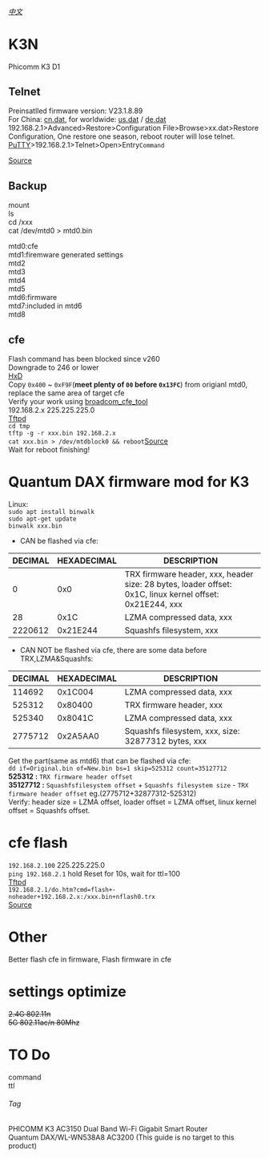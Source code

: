 ###### [中文](https://github.com/xiao-mantou/K3N/blob/main/README-zh.md)
# K3N
Phicomm K3 D1
## Telnet
Preinsatlled firmware version: V23.1.8.89  
For China: [cn.dat](https://tbvv.net/k3/cn.dat), for worldwide: [us.dat](https://tbvv.net/k3/us.dat) / [de.dat](https://tbvv.net/k3/de.dat)  
192.168.2.1>Advanced>Restore>Configuration File>Browse>xx.dat>Restore Configuration, One restore one season, reboot router will lose telnet.  
[PuTTY](https://www.chiark.greenend.org.uk/~sgtatham/putty/latest.html)>192.168.2.1>Telnet>Open>Entry`Command` 

[Source](https://tbvv.net/posts/0101-k3.html#%E5%88%B7%E5%85%A5root%E5%9B%BA%E4%BB%B6)
## Backup
mount  
ls  
cd /xxx  
cat /dev/mtd0 > mtd0.bin  

mtd0:cfe  
mtd1:firemware generated settings  
mtd2  
mtd3  
mtd4  
mtd5  
mtd6:firmware  
mtd7:included in mtd6  
mtd8  
## cfe
Flash command has been blocked since v260  
Downgrade to 246 or lower  
[HxD](https://mh-nexus.de/en/downloads.php?product=HxD20)  
Copy `0x400` ~ `0xF9F`(**meet plenty of `00` before `0x13FC`**) from origianl mtd0, replace the same area of target cfe  
Verify your work using  [broadcom_cfe_tool](https://github.com/corberan/broadcom_cfe_tool)  
192.168.2.x 225.225.225.0  
[Tftpd](https://tftpd32.jounin.net/tftpd32_download.html)  
`cd tmp`  
`tftp -g -r xxx.bin 192.168.2.x`  
`cat xxx.bin > /dev/mtdblock0 && reboot`[Source](https://www.right.com.cn/forum/thread-259360-1-1.html)  
Wait for reboot finishing!  

# Quantum DAX firmware mod for K3
Linux:  
`sudo apt install binwalk`  
`sudo apt-get update`  
`binwalk xxx.bin`  

- CAN be flashed via cfe: 

DECIMAL | HEXADECIMAL | DESCRIPTION
------- | ----------- | -----------
0 | 0x0 | TRX firmware header, xxx, header size: 28 bytes, loader offset: 0x1C, linux kernel offset: 0x21E244, xxx
28 | 0x1C | LZMA compressed data, xxx
2220612 | 0x21E244 | Squashfs filesystem, xxx

- CAN NOT be flashed via cfe, there are some data before TRX,LZMA&Squashfs: 

DECIMAL | HEXADECIMAL | DESCRIPTION
------- | ----------- | -----------
114692 | 0x1C004 | LZMA compressed data, xxx
525312 | 0x80400 | TRX firmware header, xxx
525340 | 0x8041C | LZMA compressed data, xxx
2775712 | 0x2A5AA0 | Squashfs filesystem, xxx, size: 32877312 bytes, xxx

Get the part(same as mtd6) that can be flashed via cfe:  
`dd if=Original.bin of=New.bin bs=1 skip=525312 count=35127712`  
**525312 :** `TRX firmware header offset`  
**35127712 :** `Squashfsfilesystem offset` + `Squashfs filesystem size` - `TRX firmware header offset` eg.(2775712+32877312-525312)  
Verify: header size = LZMA offset, loader offset = LZMA offset, linux kernel offset = Squashfs offset.  
# cfe flash
`192.168.2.100` 225.225.225.0  
`ping 192.168.2.1` hold Reset for 10s, wait for ttl=100  
[Tftpd](https://tftpd32.jounin.net/tftpd32_download.html)  
`192.168.2.1/do.htm?cmd=flash+-noheader+192.168.2.x:/xxx.bin+nflash0.trx`  
[Source](https://tbvv.net/posts/0101-k3.html#%E5%88%B7%E5%85%A5%E6%96%B9%E6%B3%952-CFE%E4%B8%8B%E5%88%B7%E5%85%A5-%EF%BC%9A)
# Other
Better flash cfe in firmware, Flash firmware in cfe  
# settings optimize
~~2.4G 802.11n  
5G 802.11ac/n 80Mhz~~ 
# TO Do
command  
ttl  
###### Tag
PHICOMM K3 AC3150 Dual Band Wi-Fi Gigabit Smart Router  
Quantum DAX/WL-WN538A8 AC3200 (This guide is no target to this product) 